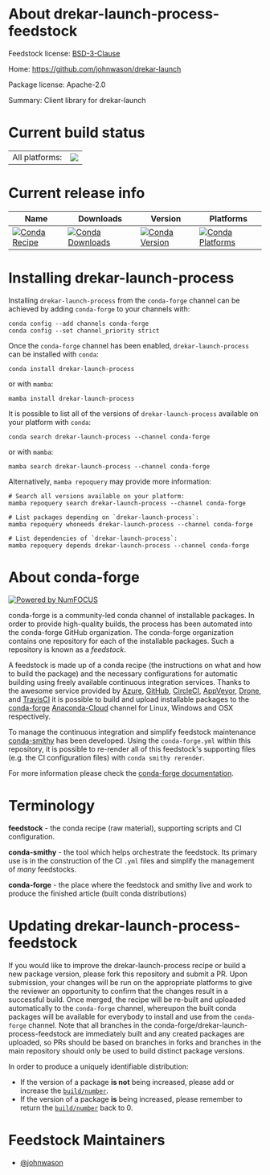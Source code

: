 About drekar-launch-process-feedstock
=====================================

Feedstock license: [BSD-3-Clause](https://github.com/conda-forge/drekar-launch-process-feedstock/blob/main/LICENSE.txt)

Home: https://github.com/johnwason/drekar-launch

Package license: Apache-2.0

Summary: Client library for drekar-launch

Current build status
====================


<table><tr><td>All platforms:</td>
    <td>
      <a href="https://dev.azure.com/conda-forge/feedstock-builds/_build/latest?definitionId=&branchName=main">
        <img src="https://dev.azure.com/conda-forge/feedstock-builds/_apis/build/status/drekar-launch-process-feedstock?branchName=main">
      </a>
    </td>
  </tr>
</table>

Current release info
====================

| Name | Downloads | Version | Platforms |
| --- | --- | --- | --- |
| [![Conda Recipe](https://img.shields.io/badge/recipe-drekar--launch--process-green.svg)](https://anaconda.org/conda-forge/drekar-launch-process) | [![Conda Downloads](https://img.shields.io/conda/dn/conda-forge/drekar-launch-process.svg)](https://anaconda.org/conda-forge/drekar-launch-process) | [![Conda Version](https://img.shields.io/conda/vn/conda-forge/drekar-launch-process.svg)](https://anaconda.org/conda-forge/drekar-launch-process) | [![Conda Platforms](https://img.shields.io/conda/pn/conda-forge/drekar-launch-process.svg)](https://anaconda.org/conda-forge/drekar-launch-process) |

Installing drekar-launch-process
================================

Installing `drekar-launch-process` from the `conda-forge` channel can be achieved by adding `conda-forge` to your channels with:

```
conda config --add channels conda-forge
conda config --set channel_priority strict
```

Once the `conda-forge` channel has been enabled, `drekar-launch-process` can be installed with `conda`:

```
conda install drekar-launch-process
```

or with `mamba`:

```
mamba install drekar-launch-process
```

It is possible to list all of the versions of `drekar-launch-process` available on your platform with `conda`:

```
conda search drekar-launch-process --channel conda-forge
```

or with `mamba`:

```
mamba search drekar-launch-process --channel conda-forge
```

Alternatively, `mamba repoquery` may provide more information:

```
# Search all versions available on your platform:
mamba repoquery search drekar-launch-process --channel conda-forge

# List packages depending on `drekar-launch-process`:
mamba repoquery whoneeds drekar-launch-process --channel conda-forge

# List dependencies of `drekar-launch-process`:
mamba repoquery depends drekar-launch-process --channel conda-forge
```


About conda-forge
=================

[![Powered by
NumFOCUS](https://img.shields.io/badge/powered%20by-NumFOCUS-orange.svg?style=flat&colorA=E1523D&colorB=007D8A)](https://numfocus.org)

conda-forge is a community-led conda channel of installable packages.
In order to provide high-quality builds, the process has been automated into the
conda-forge GitHub organization. The conda-forge organization contains one repository
for each of the installable packages. Such a repository is known as a *feedstock*.

A feedstock is made up of a conda recipe (the instructions on what and how to build
the package) and the necessary configurations for automatic building using freely
available continuous integration services. Thanks to the awesome service provided by
[Azure](https://azure.microsoft.com/en-us/services/devops/), [GitHub](https://github.com/),
[CircleCI](https://circleci.com/), [AppVeyor](https://www.appveyor.com/),
[Drone](https://cloud.drone.io/welcome), and [TravisCI](https://travis-ci.com/)
it is possible to build and upload installable packages to the
[conda-forge](https://anaconda.org/conda-forge) [Anaconda-Cloud](https://anaconda.org/)
channel for Linux, Windows and OSX respectively.

To manage the continuous integration and simplify feedstock maintenance
[conda-smithy](https://github.com/conda-forge/conda-smithy) has been developed.
Using the ``conda-forge.yml`` within this repository, it is possible to re-render all of
this feedstock's supporting files (e.g. the CI configuration files) with ``conda smithy rerender``.

For more information please check the [conda-forge documentation](https://conda-forge.org/docs/).

Terminology
===========

**feedstock** - the conda recipe (raw material), supporting scripts and CI configuration.

**conda-smithy** - the tool which helps orchestrate the feedstock.
                   Its primary use is in the construction of the CI ``.yml`` files
                   and simplify the management of *many* feedstocks.

**conda-forge** - the place where the feedstock and smithy live and work to
                  produce the finished article (built conda distributions)


Updating drekar-launch-process-feedstock
========================================

If you would like to improve the drekar-launch-process recipe or build a new
package version, please fork this repository and submit a PR. Upon submission,
your changes will be run on the appropriate platforms to give the reviewer an
opportunity to confirm that the changes result in a successful build. Once
merged, the recipe will be re-built and uploaded automatically to the
`conda-forge` channel, whereupon the built conda packages will be available for
everybody to install and use from the `conda-forge` channel.
Note that all branches in the conda-forge/drekar-launch-process-feedstock are
immediately built and any created packages are uploaded, so PRs should be based
on branches in forks and branches in the main repository should only be used to
build distinct package versions.

In order to produce a uniquely identifiable distribution:
 * If the version of a package **is not** being increased, please add or increase
   the [``build/number``](https://docs.conda.io/projects/conda-build/en/latest/resources/define-metadata.html#build-number-and-string).
 * If the version of a package **is** being increased, please remember to return
   the [``build/number``](https://docs.conda.io/projects/conda-build/en/latest/resources/define-metadata.html#build-number-and-string)
   back to 0.

Feedstock Maintainers
=====================

* [@johnwason](https://github.com/johnwason/)

